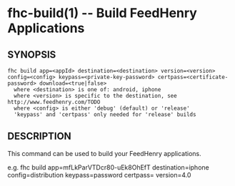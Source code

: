 fhc-build(1) -- Build FeedHenry Applications
============================================

## SYNOPSIS

    fhc build app=<appId> destination=<destination> version=<version> config=<config> keypass=<private-key-password> certpass=<certificate-password> download=<true|false>
      where <destination> is one of: android, iphone
      where <version> is specific to the destination, see http://www.feedhenry.com/TODO
      where <config> is either 'debug' (default) or 'release'
      'keypass' and 'certpass' only needed for 'release' builds
    
## DESCRIPTION

This command can be used to build your FeedHenry applications.

e.g. 
fhc build app=mfLkParVTDcr80-uEk8OhEfT destination=iphone config=distribution keypass=password certpass= version=4.0

